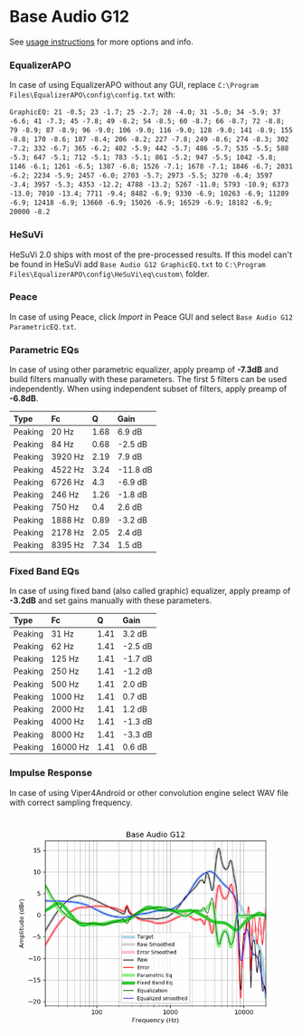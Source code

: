 # Base Audio G12
See [usage instructions](https://github.com/jaakkopasanen/AutoEq#usage) for more options and info.

### EqualizerAPO
In case of using EqualizerAPO without any GUI, replace `C:\Program Files\EqualizerAPO\config\config.txt`
with:
```
GraphicEQ: 21 -0.5; 23 -1.7; 25 -2.7; 28 -4.0; 31 -5.0; 34 -5.9; 37 -6.6; 41 -7.3; 45 -7.8; 49 -8.2; 54 -8.5; 60 -8.7; 66 -8.7; 72 -8.8; 79 -8.9; 87 -8.9; 96 -9.0; 106 -9.0; 116 -9.0; 128 -9.0; 141 -8.9; 155 -8.8; 170 -8.6; 187 -8.4; 206 -8.2; 227 -7.8; 249 -8.6; 274 -8.3; 302 -7.2; 332 -6.7; 365 -6.2; 402 -5.9; 442 -5.7; 486 -5.7; 535 -5.5; 588 -5.3; 647 -5.1; 712 -5.1; 783 -5.1; 861 -5.2; 947 -5.5; 1042 -5.8; 1146 -6.1; 1261 -6.5; 1387 -6.8; 1526 -7.1; 1678 -7.1; 1846 -6.7; 2031 -6.2; 2234 -5.9; 2457 -6.0; 2703 -5.7; 2973 -5.5; 3270 -6.4; 3597 -3.4; 3957 -5.3; 4353 -12.2; 4788 -13.2; 5267 -11.0; 5793 -10.9; 6373 -13.0; 7010 -13.4; 7711 -9.4; 8482 -6.9; 9330 -6.9; 10263 -6.9; 11289 -6.9; 12418 -6.9; 13660 -6.9; 15026 -6.9; 16529 -6.9; 18182 -6.9; 20000 -8.2
```

### HeSuVi
HeSuVi 2.0 ships with most of the pre-processed results. If this model can't be found in HeSuVi add
`Base Audio G12 GraphicEQ.txt` to `C:\Program Files\EqualizerAPO\config\HeSuVi\eq\custom\` folder.

### Peace
In case of using Peace, click *Import* in Peace GUI and select `Base Audio G12 ParametricEQ.txt`.

### Parametric EQs
In case of using other parametric equalizer, apply preamp of **-7.3dB** and build filters manually
with these parameters. The first 5 filters can be used independently.
When using independent subset of filters, apply preamp of **-6.8dB**.

| Type    | Fc      |    Q | Gain     |
|:--------|:--------|:-----|:---------|
| Peaking | 20 Hz   | 1.68 | 6.9 dB   |
| Peaking | 84 Hz   | 0.68 | -2.5 dB  |
| Peaking | 3920 Hz | 2.19 | 7.9 dB   |
| Peaking | 4522 Hz | 3.24 | -11.8 dB |
| Peaking | 6726 Hz | 4.3  | -6.9 dB  |
| Peaking | 246 Hz  | 1.26 | -1.8 dB  |
| Peaking | 750 Hz  | 0.4  | 2.6 dB   |
| Peaking | 1888 Hz | 0.89 | -3.2 dB  |
| Peaking | 2178 Hz | 2.05 | 2.4 dB   |
| Peaking | 8395 Hz | 7.34 | 1.5 dB   |

### Fixed Band EQs
In case of using fixed band (also called graphic) equalizer, apply preamp of **-3.2dB** and set
gains manually with these parameters.

| Type    | Fc       |    Q | Gain    |
|:--------|:---------|:-----|:--------|
| Peaking | 31 Hz    | 1.41 | 3.2 dB  |
| Peaking | 62 Hz    | 1.41 | -2.5 dB |
| Peaking | 125 Hz   | 1.41 | -1.7 dB |
| Peaking | 250 Hz   | 1.41 | -1.2 dB |
| Peaking | 500 Hz   | 1.41 | 2.0 dB  |
| Peaking | 1000 Hz  | 1.41 | 0.7 dB  |
| Peaking | 2000 Hz  | 1.41 | 1.2 dB  |
| Peaking | 4000 Hz  | 1.41 | -1.3 dB |
| Peaking | 8000 Hz  | 1.41 | -3.3 dB |
| Peaking | 16000 Hz | 1.41 | 0.6 dB  |

### Impulse Response
In case of using Viper4Android or other convolution engine select WAV file with correct sampling frequency.

![](https://raw.githubusercontent.com/jaakkopasanen/AutoEq/master/results/oratory1990/harman_over-ear_2018/Base%20Audio%20G12/Base%20Audio%20G12.png)
